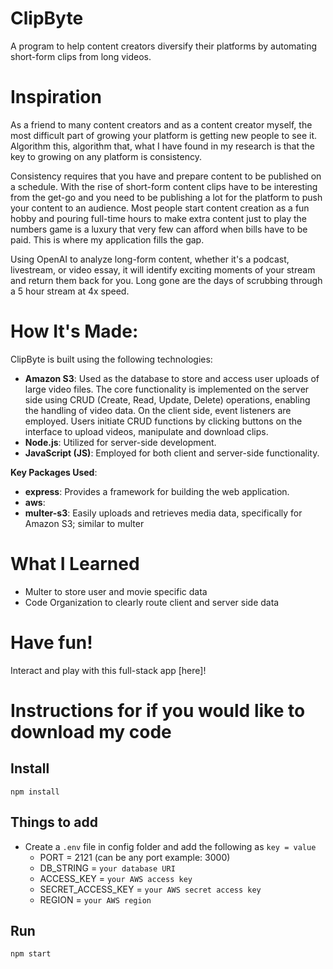 # ClipByte
A program to help content creators diversify their platforms by automating short-form clips from long videos.

# Inspiration
As a friend to many content creators and as a content creator myself, the most difficult part of growing your platform is getting new people to see it. Algorithm this, algorithm that, what I have found in my research is that the key to growing on any platform is consistency.

Consistency requires that you have and prepare content to be published on a schedule. With the rise of short-form content clips have to be interesting from the get-go and you need to be publishing a lot for the platform to push your content to an audience. Most people start content creation as a fun hobby and pouring full-time hours to make extra content just to play the numbers game is a luxury that very few can afford when bills have to be paid. This is where my application fills the gap.

Using OpenAI to analyze long-form content, whether it's a podcast, livestream, or video essay, it will identify exciting moments of your stream and return them back for you. Long gone are the days of scrubbing through a 5 hour stream at 4x speed.

# How It's Made:
ClipByte is built using the following technologies:

- **Amazon S3**: Used as the database to store and access user uploads of large video files. The core functionality is implemented on the server side using CRUD (Create, Read, Update, Delete) operations, enabling the handling of video data. On the client side, event listeners are employed. Users initiate CRUD functions by clicking buttons on the interface to upload videos, manipulate and download clips.
- **Node.js**: Utilized for server-side development.
- **JavaScript (JS)**: Employed for both client and server-side functionality.

**Key Packages Used**:

- **express**: Provides a framework for building the web application.
- **aws**: 
- **multer-s3**: Easily uploads and retrieves media data, specifically for Amazon S3; similar to multer

# What I Learned
- Multer to store user and movie specific data
- Code Organization to clearly route client and server side data

# Have fun!
Interact and play with this full-stack app [here]!

# Instructions for if you would like to download my code

## Install
`npm install`

## Things to add

- Create a `.env` file in config folder and add the following as `key = value`
  - PORT = 2121 (can be any port example: 3000)
  - DB_STRING = `your database URI`
  - ACCESS_KEY = `your AWS access key`
  - SECRET_ACCESS_KEY = `your AWS secret access key`
  - REGION = `your AWS region`

## Run

`npm start`